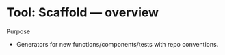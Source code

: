 # Tool: Scaffold — overview

Purpose
- Generators for new functions/components/tests with repo conventions.

